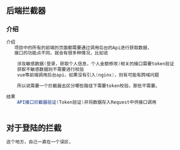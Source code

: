 ## 后端拦截器

### 介绍

```java
介绍
   项目中的所有的前端的页面都需要通过调用后台的Api进行获取数据，
   接口的功能点不同，就会有很多种情况，比如说

    涉及敏感数据(登录，获取个人信息，个人金额修改)相关的接口需要token验证
    获取不敏感数据则不需要进行校验
    vue等前端调用后台api，如果没有引入(nginx)，则有可能有跨域问题

	所以说需要一个拦截器去区分哪些路径下需要token校验，那些不需要。

结果
	API接口拦截器验证(Token验证)并将数据存入Request中供接口调用
    
```

## 对于登陆的拦截

```java
这个地方，自己一直在一个误区，
```


